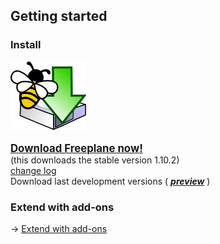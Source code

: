 ## Getting started

### Install

[![Download Freeplane](../images/Download.png ':size=71x67')](https://sourceforge.net/projects/freeplane/ ':target=_blank')

<big>**[Download Freeplane now!](https://sourceforge.net/projects/freeplane/ ':target=_blank')** </big>\
(this downloads the stable version 1.10.2)\
[change log](https://www.freeplane.org/info/history/history_en.txt) \
Download last development versions ( [***preview***](https://sourceforge.net/projects/freeplane/files/freeplane%20preview/) )

### Extend with add-ons

→ [Extend with add-ons](Add-ons_(install).md)
